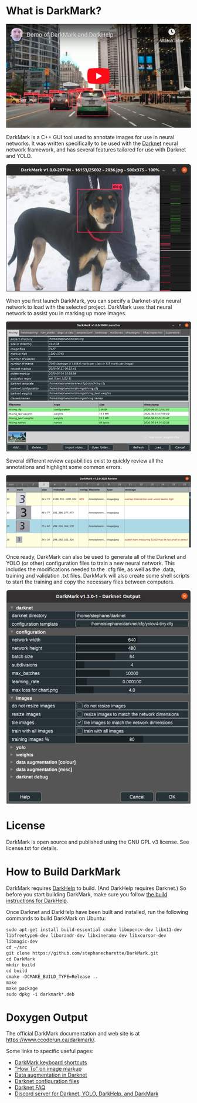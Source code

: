 # What is DarkMark?

[![DarkMark and DarkHelp demo](src-dox/darkmark_demo_thumbnail.png)](https://www.youtube.com/watch?v=w1lTCO2Kmsc)

DarkMark is a C++ GUI tool used to annotate images for use in neural networks.  It was written specifically to be used with the [Darknet](https://github.com/AlexeyAB/darknet) neural network framework, and has several features tailored for use with Darknet and YOLO.

![DarkMark editor window with annotated image of a dog](src-dox/darkmark_editor.png)

When you first launch DarkMark, you can specify a Darknet-style neural network to load with the selected project.  DarkMark uses that neural network to assist you in marking up more images.

![DarkMark launcher](src-dox/darkmark_launcher.png)

Several different review capabilities exist to quickly review all the annotations and highlight some common errors.

![DarkMark review window](src-dox/darkmark_review.png)

Once ready, DarkMark can also be used to generate all of the Darknet and YOLO (or other) configuration files to train a new neural network.  This includes the modifications needed to the .cfg file, as well as the .data, training and validation .txt files.  DarkMark will also create some shell scripts to start the training and copy the necessary files between computers.

![Darknet configuration](src-dox/darknet_options_partial.png)

# License

DarkMark is open source and published using the GNU GPL v3 license.  See license.txt for details.

# How to Build DarkMark

DarkMark requires [DarkHelp](https://github.com/stephanecharette/DarkHelp/) to build.  (And DarkHelp requires Darknet.)  So before you start building DarkMark, make sure you follow [the build instructions for DarkHelp](https://github.com/stephanecharette/DarkHelp/#how-to-build-darkhelp).

Once Darknet and DarkHelp have been built and installed, run the following commands to build DarkMark on Ubuntu:

	sudo apt-get install build-essential cmake libopencv-dev libx11-dev libfreetype6-dev libxrandr-dev libxinerama-dev libxcursor-dev libmagic-dev
	cd ~/src
	git clone https://github.com/stephanecharette/DarkMark.git
	cd DarkMark
	mkdir build
	cd build
	cmake -DCMAKE_BUILD_TYPE=Release ..
	make
	make package
	sudo dpkg -i darkmark*.deb

# Doxygen Output

The official DarkMark documentation and web site is at <https://www.ccoderun.ca/darkmark/>.

Some links to specific useful pages:

- [DarkMark keyboard shortcuts](https://www.ccoderun.ca/darkmark/Keyboard.html)
- ["How To" on image markup](https://www.ccoderun.ca/darkmark/ImageMarkup.html)
- [Data augmentation in Darknet](https://www.ccoderun.ca/darkmark/DataAugmentation.html)
- [Darknet configuration files](https://www.ccoderun.ca/darkmark/Configuration.html)
- [Darknet FAQ](https://www.ccoderun.ca/programming/darknet_faq/)
- [Discord server for Darknet, YOLO, DarkHelp, and DarkMark](https://discord.gg/zSq8rtW)
